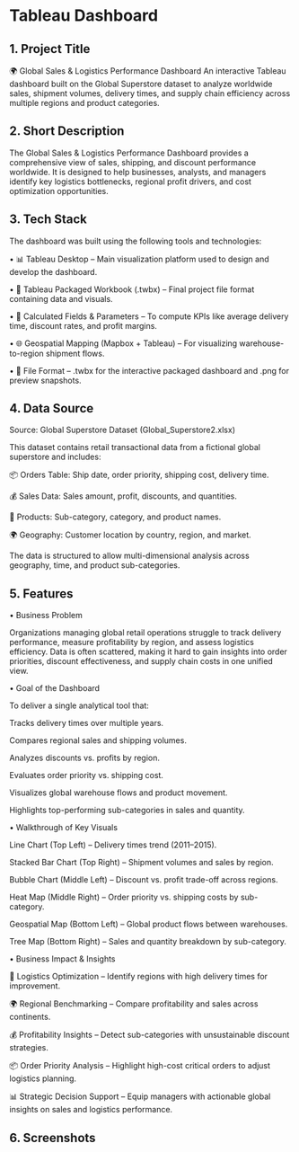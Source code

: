 # Tableau Dashboard

## 1. Project Title

🌍 Global Sales & Logistics Performance Dashboard
An interactive Tableau dashboard built on the Global Superstore dataset to analyze worldwide sales, shipment volumes, delivery times, and supply chain efficiency across multiple regions and product categories.


## 2. Short Description

The Global Sales & Logistics Performance Dashboard provides a comprehensive view of sales, shipping, and discount performance worldwide. It is designed to help businesses, analysts, and managers identify key logistics bottlenecks, regional profit drivers, and cost optimization opportunities.


## 3. Tech Stack

The dashboard was built using the following tools and technologies:

• 📊 Tableau Desktop – Main visualization platform used to design and develop the dashboard.

• 📂 Tableau Packaged Workbook (.twbx) – Final project file format containing data and visuals.

• 📝 Calculated Fields & Parameters – To compute KPIs like average delivery time, discount rates, and profit margins.

• 🌐 Geospatial Mapping (Mapbox + Tableau) – For visualizing warehouse-to-region shipment flows.

• 📁 File Format – .twbx for the interactive packaged dashboard and .png for preview snapshots.




 ## 4. Data Source

Source: Global Superstore Dataset (Global_Superstore2.xlsx)

This dataset contains retail transactional data from a fictional global superstore and includes:

📦 Orders Table: Ship date, order priority, shipping cost, delivery time.

💰 Sales Data: Sales amount, profit, discounts, and quantities.

🛒 Products: Sub-category, category, and product names.

🌍 Geography: Customer location by country, region, and market.

The data is structured to allow multi-dimensional analysis across geography, time, and product sub-categories.




## 5. Features


• Business Problem

Organizations managing global retail operations struggle to track delivery performance, measure profitability by region, and assess logistics efficiency. Data is often scattered, making it hard to gain insights into order priorities, discount effectiveness, and supply chain costs in one unified view.



• Goal of the Dashboard

To deliver a single analytical tool that:

Tracks delivery times over multiple years.

Compares regional sales and shipping volumes.

Analyzes discounts vs. profits by region.

Evaluates order priority vs. shipping cost.

Visualizes global warehouse flows and product movement.

Highlights top-performing sub-categories in sales and quantity.



• Walkthrough of Key Visuals

Line Chart (Top Left) – Delivery times trend (2011–2015).

Stacked Bar Chart (Top Right) – Shipment volumes and sales by region.

Bubble Chart (Middle Left) – Discount vs. profit trade-off across regions.

Heat Map (Middle Right) – Order priority vs. shipping costs by sub-category.

Geospatial Map (Bottom Left) – Global product flows between warehouses.

Tree Map (Bottom Right) – Sales and quantity breakdown by sub-category.



• Business Impact & Insights

🚚 Logistics Optimization – Identify regions with high delivery times for improvement.

🌍 Regional Benchmarking – Compare profitability and sales across continents.

💰 Profitability Insights – Detect sub-categories with unsustainable discount strategies.

📦 Order Priority Analysis – Highlight high-cost critical orders to adjust logistics planning.

📊 Strategic Decision Support – Equip managers with actionable global insights on sales and logistics performance.


  
  ## 6. Screenshots
